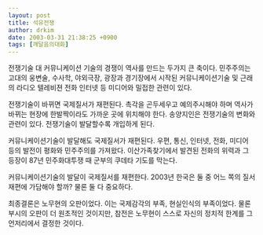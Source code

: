 ```yaml
---
layout: post
title: 석유전쟁
author: drkim
date: 2003-03-31 21:38:25 +0900
tags: [깨달음의대화]
---
```

전쟁기술 대 커뮤니케이션 기술의 경쟁이 역사를 만드는 두가지 큰 축이다. 민주주의는 고대의 웅변술, 수사학, 야외극장, 광장과 경기장에서 시작된 커뮤니케이션기술 및 근래의 라디오 텔레비젼 전화 인터넷 등 미디어와 밀접한 관련이 있다.
  

  
전쟁기술이 바뀌면 국제질서가 재편된다. 촉각을 곤두세우고 예의주시해야 하며 역사가 바뀌는 현장에 한발짝이라도 가까운 곳에 위치해야 한다. 송양지인은 전쟁기술의 변화와 관련이 있다. 전쟁기술이 발달할수록 개입하게 된다.
  

  
커뮤니케이션기술이 발달해도 국제질서가 재편된다. 우편, 통신, 인터넷, 전화, 미디어 등의 발전이 평화와 민주주의를 가져왔다. 이산가족찾기에서 발견된 전화의 위력과 그 등장이 87년 민주화대투쟁 때 군부의 쿠데타 기도를 막는다.
  

  
커뮤니케이션기술의 발달이 국제질서를 재편한다. 2003년 한국은 둘 중 어느 쪽의 질서재편에 가담해야 할까? 물론 둘 다 중요하다.
  

  
최종결론은 노무현의 오판이었다. 이는 국제감각의 부족, 현실인식의 부족이었다. 물론 부시의 오판이 더 원초적인 것이지만, 참전은 노무현이 스스로 자신의 정치적 한계를 그 언저리에서 결정한 것이다.